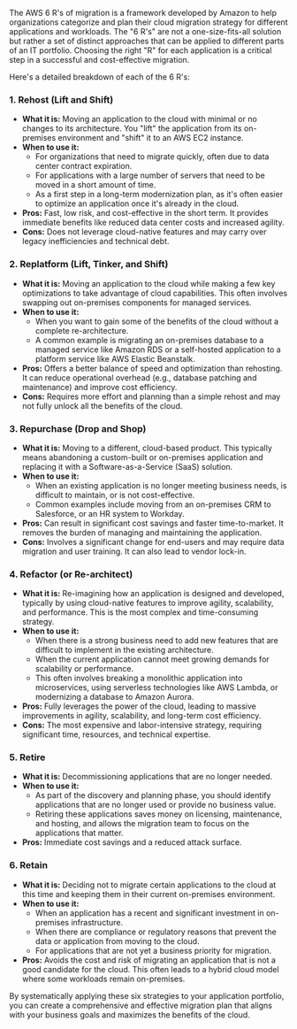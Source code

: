 The AWS 6 R's of migration is a framework developed by Amazon to help organizations categorize and plan their cloud migration strategy for different applications and workloads. The "6 R's" are not a one-size-fits-all solution but rather a set of distinct approaches that can be applied to different parts of an IT portfolio. Choosing the right "R" for each application is a critical step in a successful and cost-effective migration.

Here's a detailed breakdown of each of the 6 R's:

### 1. Rehost (Lift and Shift)
* **What it is:** Moving an application to the cloud with minimal or no changes to its architecture. You "lift" the application from its on-premises environment and "shift" it to an AWS EC2 instance.
* **When to use it:**
    * For organizations that need to migrate quickly, often due to data center contract expiration.
    * For applications with a large number of servers that need to be moved in a short amount of time.
    * As a first step in a long-term modernization plan, as it's often easier to optimize an application once it's already in the cloud.
* **Pros:** Fast, low risk, and cost-effective in the short term. It provides immediate benefits like reduced data center costs and increased agility.
* **Cons:** Does not leverage cloud-native features and may carry over legacy inefficiencies and technical debt.

### 2. Replatform (Lift, Tinker, and Shift)
* **What it is:** Moving an application to the cloud while making a few key optimizations to take advantage of cloud capabilities. This often involves swapping out on-premises components for managed services.
* **When to use it:**
    * When you want to gain some of the benefits of the cloud without a complete re-architecture.
    * A common example is migrating an on-premises database to a managed service like Amazon RDS or a self-hosted application to a platform service like AWS Elastic Beanstalk.
* **Pros:** Offers a better balance of speed and optimization than rehosting. It can reduce operational overhead (e.g., database patching and maintenance) and improve cost efficiency.
* **Cons:** Requires more effort and planning than a simple rehost and may not fully unlock all the benefits of the cloud.

### 3. Repurchase (Drop and Shop)
* **What it is:** Moving to a different, cloud-based product. This typically means abandoning a custom-built or on-premises application and replacing it with a Software-as-a-Service (SaaS) solution.
* **When to use it:**
    * When an existing application is no longer meeting business needs, is difficult to maintain, or is not cost-effective.
    * Common examples include moving from an on-premises CRM to Salesforce, or an HR system to Workday.
* **Pros:** Can result in significant cost savings and faster time-to-market. It removes the burden of managing and maintaining the application.
* **Cons:** Involves a significant change for end-users and may require data migration and user training. It can also lead to vendor lock-in.

### 4. Refactor (or Re-architect)
* **What it is:** Re-imagining how an application is designed and developed, typically by using cloud-native features to improve agility, scalability, and performance. This is the most complex and time-consuming strategy.
* **When to use it:**
    * When there is a strong business need to add new features that are difficult to implement in the existing architecture.
    * When the current application cannot meet growing demands for scalability or performance.
    * This often involves breaking a monolithic application into microservices, using serverless technologies like AWS Lambda, or modernizing a database to Amazon Aurora.
* **Pros:** Fully leverages the power of the cloud, leading to massive improvements in agility, scalability, and long-term cost efficiency.
* **Cons:** The most expensive and labor-intensive strategy, requiring significant time, resources, and technical expertise.

### 5. Retire
* **What it is:** Decommissioning applications that are no longer needed.
* **When to use it:**
    * As part of the discovery and planning phase, you should identify applications that are no longer used or provide no business value.
    * Retiring these applications saves money on licensing, maintenance, and hosting, and allows the migration team to focus on the applications that matter.
* **Pros:** Immediate cost savings and a reduced attack surface.

### 6. Retain
* **What it is:** Deciding not to migrate certain applications to the cloud at this time and keeping them in their current on-premises environment.
* **When to use it:**
    * When an application has a recent and significant investment in on-premises infrastructure.
    * When there are compliance or regulatory reasons that prevent the data or application from moving to the cloud.
    * For applications that are not yet a business priority for migration.
* **Pros:** Avoids the cost and risk of migrating an application that is not a good candidate for the cloud. This often leads to a hybrid cloud model where some workloads remain on-premises.

By systematically applying these six strategies to your application portfolio, you can create a comprehensive and effective migration plan that aligns with your business goals and maximizes the benefits of the cloud.
